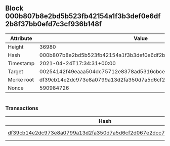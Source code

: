 ## Block 000b807b8e2bd5b523fb42154a1f3b3def0e6df2b8f37bb0efd7c3cf936b148f

Attribute | Value
--- | ---
Height | 36980
Hash | 000b807b8e2bd5b523fb42154a1f3b3def0e6df2b8f37bb0efd7c3cf936b148f
Timestamp | 2021-04-24T17:34:31+00:00
Target | 00254142f49eaaa504dc75712e8378ad5316cbcead634704b3734b6271167cc4
Merke root | df39cb14e2dc973e8a0799a13d2fa350d7a5d6cf2d067e2dcc7f61e1a015f4fb
Nonce | 590984726

```

```

### Transactions

Hash | Amount
--- | ---
[df39cb14e2dc973e8a0799a13d2fa350d7a5d6cf2d067e2dcc7f61e1a015f4fb](df39cb14e2dc973e8a0799a13d2fa350d7a5d6cf2d067e2dcc7f61e1a015f4fb.md) | 10.00000000 SKEPTI 
